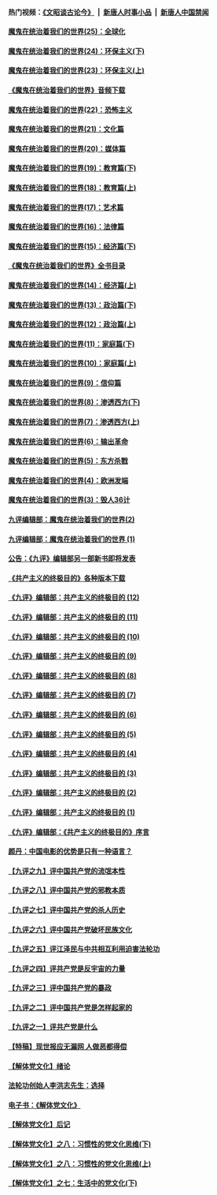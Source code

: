 #### 热门视频：[《文昭谈古论今》](https://github.com/gfw-breaker/wenzhao/blob/master/README.md?t=10260633) &nbsp;|&nbsp; [新唐人时事小品](https://github.com/gfw-breaker/ntdtv-comedy/blob/master/README.md?t=10260633) &nbsp;|&nbsp; [新唐人中国禁闻](https://github.com/gfw-breaker/ntdtv-news/blob/master/README.md?t=10260633)

#### [魔鬼在统治着我们的世界(25)：全球化](../pages/nsc422/n10788205.md?t=10260633) 

#### [魔鬼在统治着我们的世界(24)：环保主义(下)](../pages/nsc422/n10695307.md?t=10260633) 

#### [魔鬼在统治着我们的世界(23)：环保主义(上)](../pages/nsc422/n10688613.md?t=10260633) 

#### [《魔鬼在统治着我们的世界》音频下载](../pages/nsc422/n10635553.md?t=10260633) 

#### [魔鬼在统治着我们的世界(22)：恐怖主义](../pages/nsc422/n10614727.md?t=10260633) 

#### [魔鬼在统治着我们的世界(21)：文化篇](../pages/nsc422/n10597706.md?t=10260633) 

#### [魔鬼在统治着我们的世界(20)：媒体篇](../pages/nsc422/n10586579.md?t=10260633) 

#### [魔鬼在统治着我们的世界(19)：教育篇(下)](../pages/nsc422/n10564808.md?t=10260633) 

#### [魔鬼在统治着我们的世界(18)：教育篇(上)](../pages/nsc422/n10526970.md?t=10260633) 

#### [魔鬼在统治着我们的世界(17)：艺术篇](../pages/nsc422/n10499093.md?t=10260633) 

#### [魔鬼在统治着我们的世界(16)：法律篇](../pages/nsc422/n10485969.md?t=10260633) 

#### [魔鬼在统治着我们的世界(15)：经济篇(下)](../pages/nsc422/n10469975.md?t=10260633) 

#### [《魔鬼在统治着我们的世界》全书目录](../pages/nsc422/n10464261.md?t=10260633) 

#### [魔鬼在统治着我们的世界(14)：经济篇(上)](../pages/nsc422/n10457370.md?t=10260633) 

#### [魔鬼在统治着我们的世界(13)：政治篇(下)](../pages/nsc422/n10448270.md?t=10260633) 

#### [魔鬼在统治着我们的世界(12)：政治篇(上)](../pages/nsc422/n10444576.md?t=10260633) 

#### [魔鬼在统治着我们的世界(11)：家庭篇(下)](../pages/nsc422/n10440961.md?t=10260633) 

#### [魔鬼在统治着我们的世界(10)：家庭篇(上)](../pages/nsc422/n10435448.md?t=10260633) 

#### [魔鬼在统治着我们的世界(9)：信仰篇](../pages/nsc422/n10432159.md?t=10260633) 

#### [魔鬼在统治着我们的世界(8)：渗透西方(下)](../pages/nsc422/n10429603.md?t=10260633) 

#### [魔鬼在统治着我们的世界(7)：渗透西方(上)](../pages/nsc422/n10426013.md?t=10260633) 

#### [魔鬼在统治着我们的世界(6)：输出革命](../pages/nsc422/n10421536.md?t=10260633) 

#### [魔鬼在统治着我们的世界(5)：东方杀戮](../pages/nsc422/n10417707.md?t=10260633) 

#### [魔鬼在统治着我们的世界(4)：欧洲发端](../pages/nsc422/n10414890.md?t=10260633) 

#### [魔鬼在统治着我们的世界(3)：毁人36计](../pages/nsc422/n10411583.md?t=10260633) 

#### [九评编辑部：魔鬼在统治着我们的世界(2)](../pages/nsc422/n10410036.md?t=10260633) 

#### [九评编辑部：魔鬼在统治着我们的世界 (1)](../pages/nsc422/n10406825.md?t=10260633) 

#### [公告：《九评》编辑部另一部新书即将发表](../pages/nsc422/n10405104.md?t=10260633) 

#### [《共产主义的终极目的》各种版本下载](../pages/nsc422/n10022138.md?t=10260633) 

#### [《九评》编辑部：共产主义的终极目的 (12)](../pages/nsc422/n9933272.md?t=10260633) 

#### [《九评》编辑部：共产主义的终极目的 (11)](../pages/nsc422/n9924973.md?t=10260633) 

#### [《九评》编辑部：共产主义的终极目的 (10)](../pages/nsc422/n9920883.md?t=10260633) 

#### [《九评》编辑部：共产主义的终极目的 (9)](../pages/nsc422/n9916363.md?t=10260633) 

#### [《九评》编辑部：共产主义的终极目的 (8)](../pages/nsc422/n9912488.md?t=10260633) 

#### [《九评》编辑部：共产主义的终极目的 (7)](../pages/nsc422/n9901176.md?t=10260633) 

#### [《九评》编辑部：共产主义的终极目的 (6)](../pages/nsc422/n9899359.md?t=10260633) 

#### [《九评》编辑部：共产主义的终极目的 (5)](../pages/nsc422/n9893174.md?t=10260633) 

#### [《九评》编辑部：共产主义的终极目的 (4)](../pages/nsc422/n9891246.md?t=10260633) 

#### [《九评》编辑部：共产主义的终极目的 (3)](../pages/nsc422/n9879879.md?t=10260633) 

#### [《九评》编辑部：共产主义的终极目的 (2)](../pages/nsc422/n9876205.md?t=10260633) 

#### [《九评》编辑部：共产主义的终极目的 (1)](../pages/nsc422/n9865857.md?t=10260633) 

#### [《九评》编辑部：《共产主义的终极目的》序言](../pages/nsc422/n9862666.md?t=10260633) 

#### [颜丹：中国电影的优势是只有一种语言？](../pages/nsc422/n9583062.md?t=10260633) 

#### [【九评之九】评中国共产党的流氓本性](../pages/nsc422/n737542.md?t=10260633) 

#### [【九评之八】评中国共产党的邪教本质](../pages/nsc422/n735942.md?t=10260633) 

#### [【九评之七】评中国共产党的杀人历史](../pages/nsc422/n733806.md?t=10260633) 

#### [【九评之六】评中国共产党破坏民族文化](../pages/nsc422/n731667.md?t=10260633) 

#### [【九评之五】评江泽民与中共相互利用迫害法轮功](../pages/nsc422/n730058.md?t=10260633) 

#### [【九评之四】评共产党是反宇宙的力量](../pages/nsc422/n727814.md?t=10260633) 

#### [【九评之三】评中国共产党的暴政](../pages/nsc422/n725597.md?t=10260633) 

#### [【九评之二】评中国共产党是怎样起家的](../pages/nsc422/n723946.md?t=10260633) 

#### [【九评之一】评共产党是什么](../pages/nsc422/n722529.md?t=10260633) 

#### [【特稿】现世报应无漏网 人做恶都得偿](../pages/nsc422/n4215167.md?t=10260633) 

#### [【解体党文化】绪论](../pages/nsc422/n1449356.md?t=10260633) 

#### [法轮功创始人李洪志先生：选择](../pages/nsc422/n3580738.md?t=10260633) 

#### [电子书：《解体党文化》](../pages/nsc422/n1573484.md?t=10260633) 

#### [【解体党文化】后记](../pages/nsc422/n1531999.md?t=10260633) 

#### [【解体党文化】之八：习惯性的党文化思维(下)](../pages/nsc422/n1526477.md?t=10260633) 

#### [【解体党文化】之八：习惯性的党文化思维(上)](../pages/nsc422/n1520631.md?t=10260633) 

#### [【解体党文化】之七：生活中的党文化(下)](../pages/nsc422/n1513446.md?t=10260633) 

